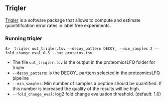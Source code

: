 ## Triqler

[Triqler](https://github.com/statisticalbiotechnology/triqler) is a software package that allows to compute and estimate quantitifcation error rates in label free experiments.

### Running triqler

```
$>  triqler out_triqler.tsv --decoy_pattern DECOY_ --min_samples 2 --fold_change_eval 0.5 --out proteins.tsv
```

- The file `out_triqler.tsv` is the output in the proteomicsLFQ folder for triqler
- `--decoy_pattern`: is the DECOY_ parttern selected in the proteomicsLFQ pipeline
- `--min_samples`: Min number of samples a peptide should be quantified. If this number is increased the quality of the results will be high.
- `--fold_change_eval`: log2 fold change evaluation threshold. (default: 1.0)

